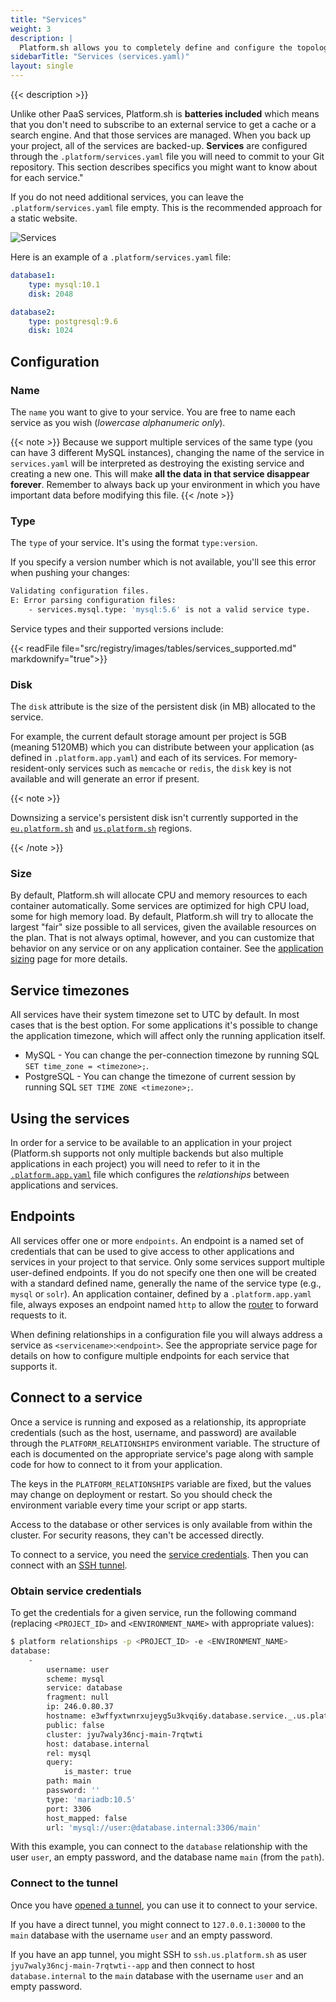 ```yaml
---
title: "Services"
weight: 3
description: |
  Platform.sh allows you to completely define and configure the topology and services you want to use on your project.
sidebarTitle: "Services (services.yaml)"
layout: single
---
```


{{< description >}}

Unlike other PaaS services, Platform.sh is **batteries included** which means that you don't need to subscribe to an external service to get a cache or a search engine. And that those services are managed. When you back up your project, all of the services are backed-up. **Services** are configured through the `.platform/services.yaml` file you will need to commit to your Git repository. This section describes specifics you might want to know about for each service."

If you do not need additional services, you can leave the `.platform/services.yaml` file empty. This is the recommended approach for a static website.

![Services](/images/management-console/relationships.png "0.50")

Here is an example of a `.platform/services.yaml` file:

```yaml
database1:
    type: mysql:10.1
    disk: 2048

database2:
    type: postgresql:9.6
    disk: 1024
```

## Configuration

### Name

The `name` you want to give to your service. You are free to name each service as you wish (*lowercase alphanumeric only*).

{{< note >}}
Because we support multiple services of the same type (you can have 3 different MySQL instances), changing the name of the service in `services.yaml` will be interpreted as destroying the existing service and creating a new one. This will make **all the data in that service disappear forever**. Remember to always back up your environment in which you have important data before modifying this file.
{{< /note >}}

### Type

The `type` of your service. It's using the format `type:version`.

If you specify a version number which is not available, you'll see this error when pushing your changes:

```bash
Validating configuration files.
E: Error parsing configuration files:
    - services.mysql.type: 'mysql:5.6' is not a valid service type.
```

Service types and their supported versions include:
<!--
To update the versions in this table, use docs/data/registry.json
-->
{{< readFile file="src/registry/images/tables/services_supported.md" markdownify="true">}}

### Disk

The `disk` attribute is the size of the persistent disk (in MB) allocated to the service.

For example, the current default storage amount per project is 5GB (meaning 5120MB) which you can distribute between your application (as defined in `.platform.app.yaml`) and each of its services.
For memory-resident-only services such as `memcache` or `redis`, the `disk` key is not available and will generate an error if present.

{{< note >}}

Downsizing a service's persistent disk isn't currently supported
in the [`eu.platform.sh`](/guides/general/region-migration.md)
and [`us.platform.sh`](/guides/general/region-migration.md) regions.

{{< /note >}}

### Size

By default, Platform.sh will allocate CPU and memory resources to each container automatically.
Some services are optimized for high CPU load, some for high memory load.
By default, Platform.sh will try to allocate the largest "fair" size possible to all services, given the available resources on the plan.
That is not always optimal, however, and you can customize that behavior on any service or on any application container.
See the [application sizing](/configuration/app/size.md) page for more details.

## Service timezones

All services have their system timezone set to UTC by default.
In most cases that is the best option.
For some applications it's possible to change the application timezone, which will affect only the running application itself.

* MySQL - You can change the per-connection timezone by running SQL `SET time_zone = <timezone>;`.
* PostgreSQL - You can change the timezone of current session by running SQL `SET TIME ZONE <timezone>;`.

## Using the services

In order for a service to be available to an application in your project (Platform.sh supports not only multiple backends but also multiple applications in each project) you will need to refer to it in the [`.platform.app.yaml`](/configuration/app/_index.md) file which configures the *relationships* between applications and services.

## Endpoints

All services offer one or more `endpoints`.
An endpoint is a named set of credentials that can be used to give access to other applications and services in your project to that service.
Only some services support multiple user-defined endpoints.
If you do not specify one then one will be created with a standard defined name, generally the name of the service type (e.g., `mysql` or `solr`).
An application container, defined by a `.platform.app.yaml` file, always exposes an endpoint named `http` to allow the [router](/configuration/routes/_index.md) to forward requests to it.

When defining relationships in a configuration file you will always address a service as `<servicename>`:`<endpoint>`.
See the appropriate service page for details on how to configure multiple endpoints for each service that supports it.

## Connect to a service

Once a service is running and exposed as a relationship,
its appropriate credentials (such as the host, username, and password) are available through the `PLATFORM_RELATIONSHIPS` environment variable.
The structure of each is documented on the appropriate service's page along with sample code for how to connect to it from your application.

The keys in the `PLATFORM_RELATIONSHIPS` variable are fixed, but the values may change on deployment or restart.
So you should check the environment variable every time your script or app starts.

Access to the database or other services is only available from within the cluster.
For security reasons, they can't be accessed directly.

To connect to a service, you need the [service credentials](#obtain-service-credentials).
Then you can connect with an [SSH tunnel](../../development/ssh/_index.md#connect-to-services).

### Obtain service credentials

To get the credentials for a given service, run the following command
(replacing `<PROJECT_ID>` and `<ENVIRONMENT_NAME>` with appropriate values):

```bash
$ platform relationships -p <PROJECT_ID> -e <ENVIRONMENT_NAME>
database:
    -
        username: user
        scheme: mysql
        service: database
        fragment: null
        ip: 246.0.80.37
        hostname: e3wffyxtwnrxujeyg5u3kvqi6y.database.service._.us.platformsh.site
        public: false
        cluster: jyu7waly36ncj-main-7rqtwti
        host: database.internal
        rel: mysql
        query:
            is_master: true
        path: main
        password: ''
        type: 'mariadb:10.5'
        port: 3306
        host_mapped: false
        url: 'mysql://user:@database.internal:3306/main'
```

With this example, you can connect to the `database` relationship
with the user `user`, an empty password, and the database name `main` (from the `path`).

### Connect to the tunnel

Once you have [opened a tunnel](../../development/ssh/_index.md#connect-to-services), you can use it to connect to your service.

If you have a direct tunnel, you might connect to `127.0.0.1:30000` to the `main` database with the username `user` and an empty password.

If you have an app tunnel, you might SSH to `ssh.us.platform.sh` as user `jyu7waly36ncj-main-7rqtwti--app`
and then connect to host `database.internal` to the `main` database with the username `user` and an empty password.

